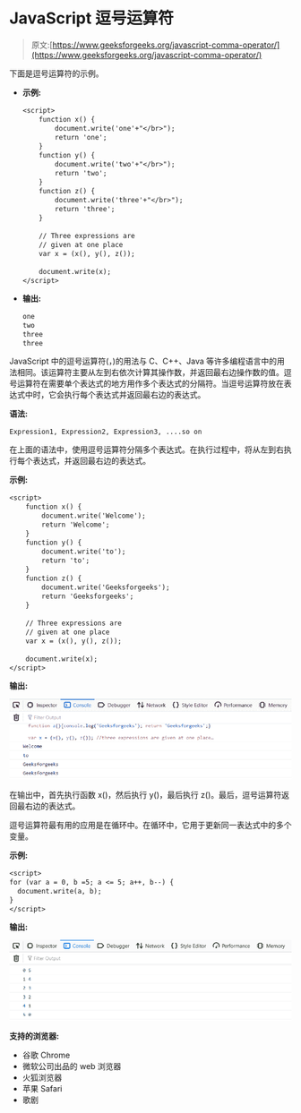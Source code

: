 # JavaScript 逗号运算符

> 原文:[https://www.geeksforgeeks.org/javascript-comma-operator/](https://www.geeksforgeeks.org/javascript-comma-operator/)

下面是逗号运算符的示例。

*   **示例:**

    ```
    <script> 
        function x() { 
            document.write('one'+"</br>"); 
            return 'one'; 
        } 
        function y() { 
            document.write('two'+"</br>"); 
            return 'two'; 
        } 
        function z() { 
            document.write('three'+"</br>"); 
            return 'three'; 
        } 

        // Three expressions are 
        // given at one place 
        var x = (x(), y(), z()); 

        document.write(x); 
    </script> 
    ```

*   **输出:**

    ```
    one
    two
    three
    three
    ```

JavaScript 中的逗号运算符(，)的用法与 C、C++、Java 等许多编程语言中的用法相同。该运算符主要从左到右依次计算其操作数，并返回最右边操作数的值。逗号运算符在需要单个表达式的地方用作多个表达式的分隔符。当逗号运算符放在表达式中时，它会执行每个表达式并返回最右边的表达式。

**语法:**

```
Expression1, Expression2, Expression3, ....so on
```

在上面的语法中，使用逗号运算符分隔多个表达式。在执行过程中，将从左到右执行每个表达式，并返回最右边的表达式。

**示例:**

```
<script>
    function x() {
        document.write('Welcome');
        return 'Welcome';
    }
    function y() {
        document.write('to');
        return 'to';
    }
    function z() {
        document.write('Geeksforgeeks');
        return 'Geeksforgeeks';
    }

    // Three expressions are 
    // given at one place
    var x = (x(), y(), z());

    document.write(x);
</script>
```

**输出:**

![](img/9cdf7da97c217e40b579391b7bc365fd.png)

在输出中，首先执行函数 x()，然后执行 y()，最后执行 z()。最后，逗号运算符返回最右边的表达式。

逗号运算符最有用的应用是在循环中。在循环中，它用于更新同一表达式中的多个变量。

**示例:**

```
<script> 
for (var a = 0, b =5; a <= 5; a++, b--) {
  document.write(a, b);
}
</script> 
```

**输出:**

![](img/0f157963ac3204c617950cd561934bec.png)

**支持的浏览器:**

*   谷歌 Chrome
*   微软公司出品的 web 浏览器
*   火狐浏览器
*   苹果 Safari
*   歌剧